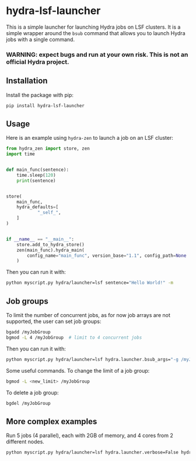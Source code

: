 # hydra-lsf-launcher
This is a simple launcher for launching Hydra jobs on LSF clusters. It is a simple wrapper around the `bsub` command that allows you to launch Hydra jobs with a single command.

### **WARNING: expect bugs and run at your own risk. This is not an official Hydra project.**

## Installation
Install the package with pip:
```bash
pip install hydra-lsf-launcher
```

## Usage

Here is an example using `hydra-zen` to launch a job on an LSF cluster:

```python
from hydra_zen import store, zen
import time


def main_func(sentence):
    time.sleep(120)
    print(sentence)


store(
    main_func,
    hydra_defaults=[
            "_self_",
    ]
)


if __name__ == "__main__":
    store.add_to_hydra_store()
    zen(main_func).hydra_main(
        config_name="main_func", version_base="1.1", config_path=None
    )
```

Then you can run it with:

```bash
python myscript.py hydra/launcher=lsf sentence="Hello World!" -m 
```

## Job groups

To limit the number of concurrent jobs, as for now job arrays are not supported, the user can set job groups:

```bash
bgadd /myJobGroup
bgmod -L 4 /myJobGroup  # limit to 4 concurrent jobs
```



Then you can run it with:

```bash
python myscript.py hydra/launcher=lsf hydra.launcher.bsub_args="-g /myJobGroup" sentence="Hello World!" -m 
```

Some useful commands.
To change the limit of a job group:
```bash
bgmod -L <new_limit> /myJobGroup
```

To delete a job group:
```bash
bgdel /myJobGroup
```


## More complex examples
Run 5 jobs (4 parallel), each with 2GB of memory, and 4 cores from 2 different nodes.

```bash
python myscript.py hydra/launcher=lsf hydra.launcher.verbose=False hydra.launcher.n=4 'hydra.launcher.bsub_args= -g /myJobGroup -R span\[ptile\=2\]' hydra.launcher.M="2GB" sentence="Hello World!,Hello World!,Hello World!,Hello World!,Hello World!" -m
```